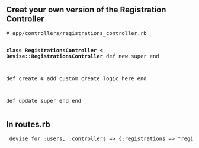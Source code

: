 <h2>Creat your own version of the Registration Controller</h2>
<pre>
# app/controllers/registrations_controller.rb

<b>class RegistrationsController < Devise::RegistrationsController</b>
    def new
        super
    end

  def create
    # add custom create logic here
  end

  def update
    super
  end
end 
</pre>

<h2>In routes.rb</h2>
<pre>
 devise_for :users, :controllers =&gt; {:registrations =&gt; "registrations"}
</pre>

